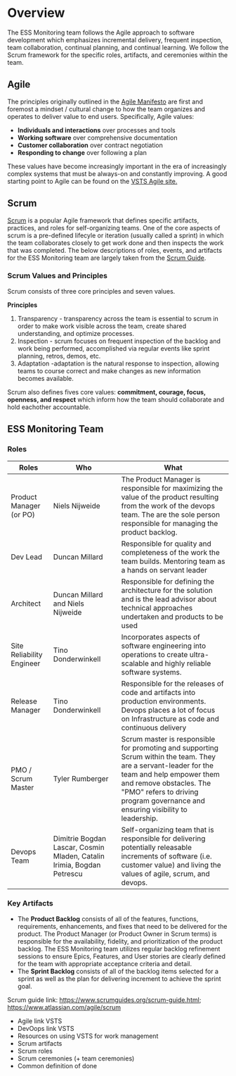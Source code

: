 # Overview

The ESS Monitoring team follows the Agile approach to software development which emphasizes incremental delivery, frequent inspection, team collaboration, continual planning, and continual learning.    We follow the Scrum framework for the specific roles, artifacts, and ceremonies within the team.

## Agile

The principles originally outlined in the [Agile Manifesto](http://agilemanifesto.org/) are first and foremost a mindset / cultural change to how the team organizes and operates to deliver value to end users.  Specifically, Agile values:
- **Individuals and interactions** over processes and tools
- **Working software** over comprehensive documentation
- **Customer collaboration** over contract negotiation
- **Responding to change** over following a plan

These values have become increasingly important in the era of increasingly complex systems that must be always-on and constantly improving.  A good starting point to Agile can be found on the [VSTS Agile site.](https://www.visualstudio.com/agile/)

## Scrum
[Scrum](https://www.visualstudio.com/learn/what-is-scrum/) is a popular Agile framework that defines specific artifacts, practices, and roles for self-organizing teams. One of the core aspects of scrum is a pre-defined lifecyle or iteration (usually called a sprint) in which the team collaborates closely to get work done and then inspects the work that was completed. The below descriptions of roles, events, and artifacts for the ESS Monitoring team are largely taken from the [Scrum Guide](https://www.scrumguides.org/scrum-guide.html).

### Scrum Values and Principles
Scrum consists of three core principles and seven values.

**Principles**
1. Transparency - transparency across the team is essential to scrum in order to make work visible across the team, create shared understanding, and optimize processes.
2. Inspection - scrum focuses on frequent inspection of the backlog and work being performed, accomplished via regular events like sprint planning, retros, demos, etc.
3. Adaptation -adaptation is the natural response to inspection, allowing teams to course correct and make changes as new information becomes available.

Scrum also defines fives core values: **commitment, courage, focus, openness, and respect** which inform how the team should collaborate and hold eachother accountable.

## ESS Monitoring Team

### Roles

|Roles |Who |What |
| --------- | ----------------- | -------------------------------- |
| Product Manager (or PO) | Niels Nijweide | The Product Manager is responsible for maximizing the value of the product resulting from the work of the devops team.  The are the sole person responsible for managing the product backlog.
| Dev Lead | Duncan Millard | Responsible for quality and completeness of the work the team builds.  Mentoring team as a hands on servant leader
| Architect | Duncan Millard and Niels Nijweide | Responsible for defining the architecture for the solution and is the lead advisor about technical approaches undertaken and products to be used
| Site Reliability Engineer | Tino Donderwinkell | Incorporates aspects of software engineering into operations to create ultra-scalable and highly reliable software systems.
| Release Manager | Tino Donderwinkell |  Responsible for the releases of code and artifacts into production environments.  Devops places a lot of focus on Infrastructure as code and continuous delivery
| PMO / Scrum Master | Tyler Rumberger | Scrum master is responsible for promoting and supporting Scrum within the team.  They are a servant-leader for the team and help empower them and remove obstacles.  The "PMO" refers to driving program governance and ensuring visibility to leadership.
| Devops Team | Dimitrie Bogdan Lascar, Cosmin Mladen, Catalin Irimia, Bogdan Petrescu | Self-organizing team that is responsible for delivering potentially releasable increments of software (i.e. customer value) and living the values of agile, scrum, and devops. |

### Key Artifacts
- The **Product Backlog** consists of all of the features, functions, requirements, enhancements, and fixes that need to be delivered for the product.  The Product Manager (or Product Owner in Scrum terms) is responsible for the availability, fidelity, and prioritization of the product backlog.  The ESS Monitoring team utilizes regular backlog refinement sessions to ensure Epics, Features, and User stories are clearly defined for the team with appropriate acceptance criteria and detail.
- The **Sprint Backlog** consists of all of the backlog items selected for a sprint as well as the plan for delivering increment to achieve the sprint goal.






Scrum guide link: https://www.scrumguides.org/scrum-guide.html; https://www.atlassian.com/agile/scrum
- Agile link VSTS
- DevOops link VSTS
- Resources on using VSTS for work management
- Scrum artifacts
- Scrum roles
- Scrum ceremonies (+ team ceremonies)
- Common definition of done

